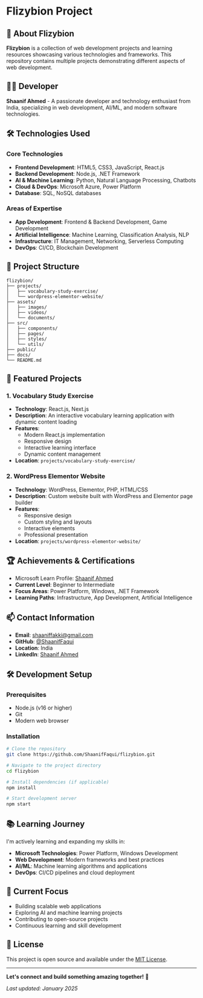 # Flizybion Project

## 🚀 About Flizybion

**Flizybion** is a collection of web development projects and learning resources showcasing various technologies and frameworks. This repository contains multiple projects demonstrating different aspects of web development.

## 👨‍💻 Developer

**Shaanif Ahmed** - A passionate developer and technology enthusiast from India, specializing in web development, AI/ML, and modern software technologies.

## 🛠️ Technologies Used

### Core Technologies
- **Frontend Development**: HTML5, CSS3, JavaScript, React.js
- **Backend Development**: Node.js, .NET Framework
- **AI & Machine Learning**: Python, Natural Language Processing, Chatbots
- **Cloud & DevOps**: Microsoft Azure, Power Platform
- **Database**: SQL, NoSQL databases

### Areas of Expertise
- **App Development**: Frontend & Backend Development, Game Development
- **Artificial Intelligence**: Machine Learning, Classification Analysis, NLP
- **Infrastructure**: IT Management, Networking, Serverless Computing
- **DevOps**: CI/CD, Blockchain Development

## 📁 Project Structure

```
flizybion/
├── projects/
│   ├── vocabulary-study-exercise/
│   └── wordpress-elementor-website/
├── assets/
│   ├── images/
│   ├── videos/
│   └── documents/
├── src/
│   ├── components/
│   ├── pages/
│   ├── styles/
│   └── utils/
├── public/
├── docs/
└── README.md
```

## 🎯 Featured Projects

### 1. Vocabulary Study Exercise
- **Technology**: React.js, Next.js
- **Description**: An interactive vocabulary learning application with dynamic content loading
- **Features**: 
  - Modern React.js implementation
  - Responsive design
  - Interactive learning interface
  - Dynamic content management
- **Location**: `projects/vocabulary-study-exercise/`

### 2. WordPress Elementor Website
- **Technology**: WordPress, Elementor, PHP, HTML/CSS
- **Description**: Custom website built with WordPress and Elementor page builder
- **Features**: 
  - Responsive design
  - Custom styling and layouts
  - Interactive elements
  - Professional presentation
- **Location**: `projects/wordpress-elementor-website/`

## 🏆 Achievements & Certifications

- Microsoft Learn Profile: [Shaanif Ahmed](https://learn.microsoft.com/en-us/users/shaaniffakki-gmail-com/)
- **Current Level**: Beginner to Intermediate
- **Focus Areas**: Power Platform, Windows, .NET Framework
- **Learning Paths**: Infrastructure, App Development, Artificial Intelligence

## 📫 Contact Information

- **Email**: shaaniffakki@gmail.com
- **GitHub**: [@ShaanifFaqui](https://github.com/ShaanifFaqui)
- **Location**: India
- **LinkedIn**: [Shaanif Ahmed](https://www.linkedin.com/in/shaanif-ahmed/)

## 🛠️ Development Setup

### Prerequisites
- Node.js (v16 or higher)
- Git
- Modern web browser

### Installation
```bash
# Clone the repository
git clone https://github.com/ShaanifFaqui/flizybion.git

# Navigate to the project directory
cd flizybion

# Install dependencies (if applicable)
npm install

# Start development server
npm start
```

## 📚 Learning Journey

I'm actively learning and expanding my skills in:
- **Microsoft Technologies**: Power Platform, Windows Development
- **Web Development**: Modern frameworks and best practices
- **AI/ML**: Machine learning algorithms and applications
- **DevOps**: CI/CD pipelines and cloud deployment

## 🌟 Current Focus

- Building scalable web applications
- Exploring AI and machine learning projects
- Contributing to open-source projects
- Continuous learning and skill development

## 📄 License

This project is open source and available under the [MIT License](LICENSE).

---

**Let's connect and build something amazing together!** 🚀

*Last updated: January 2025* 